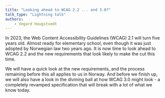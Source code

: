 ```yaml
---
title: "Looking ahead to WCAG 2.2 ... and 3.0?"
talk_type: "Lightning talk"
authors:
    - Vegard Haugstvedt
---
```

In 2023, the Web Content Accessibility Guidelines (WCAG) 2.1 will turn five years old. Almost ready for elementary school, even though it was just adopted by Norwegian law two years ago. It is now time to look ahead to WCAG 2.2 and the new requirements that look likely to make the cut this time.

We will have a quick look at the new requirements, and the process remaining before this all applies to us in Norway. And before we finish up, we will also have a look in the divining ball at how WCAG 3.0 might look - a completely revamped specification that will break with a lot of what we know today.
